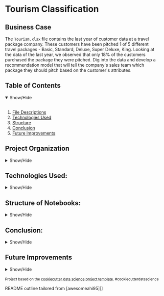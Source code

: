 
Tourism Classification
=======================

## Business Case
<a name="Business_Case"></a>
The `Tourism.xlsx` file contains the last year of customer data at a travel package company. These customers have been pitched 1 of 5 different travel packages - Basic, Standard, Deluxe, Super Deluxe, King. Looking at the data of the last year, we observed that only 18% of the customers purchased the package they were pitched. Dig into the data and develop a recommendation model that will tell the company's sales team which package they should pitch based on the customer's attributes.

## Table of Contents
<details open>
  <summary>Show/Hide</summary>
  <br>
 
1. [ File Descriptions ](#File_Description)
2. [ Technologies Used ](#Technologies_Used)    
3. [ Structure ](#Structure)
4. [ Conclusion ](#Evaluation)
5. [ Future Improvements ](#Future_Improvements)

</details>


## Project Organization

<details>
<a name="File_Description"></a>
<summary>Show/Hide</summary>
 <br>


    ├── LICENSE
    ├── .gitignore
    ├── README.md          <- The top-level README for developers using this project.
    ├──
    ├── data
    │   ├── intermediate   <- Intermediate data that has been transformed.
    │   └── raw            <- The original, immutable data dump.
    │
    ├── venv                <- Virtual Environment for the project
    │
    ├── models             <- Trained and serialized models, model predictions, or model summaries
    │
    ├── notebooks          <- Jupyter notebooks. Naming convention is a number (for ordering),
    │                         the creator's initials, and a short `-` delimited description, e.g.
    │                         `1.0-jqp-initial-data-exploration`.
    │
    ├── references         <- Data dictionaries, manuals, and all other explanatory materials.
    │
    ├── reports            <- Generated analysis as HTML, PDF, LaTeX, etc.
    │   └── figures        <- Generated graphics and figures to be used in reporting
    │
    └── requirements.txt   <- The requirements file for reproducing the analysis environment, e.g.
                              generated with `pip freeze > requirements.txt`
    
--------
  </details>   

## Technologies Used:
<details>
<a name="Technologies_Used"></a>
<summary>Show/Hide</summary>
<br>

    ├──Python
        ├──Numpy
        ├──Pandas
        ├──Missingno
        ├──Matplotlib
        ├──Seaborn
        └──Scikit-learn
 ------------
 </details>

## Structure of Notebooks:
<details>
<a name="Structure"></a>
<summary>Show/Hide</summary>
<br>

 1. Data Cleaning
      * 1.1 Load xlmx file into Pandas
      * 1.2 Check basic statistics of data
      * 1.3 Clean data of value errors
      * 1.4 Dealing with Null values
      * 1.5 Save dataset
 2. Exploratory Data Analysis
      * 2.1 Load Data
      * 2.2 Univariate Analysis
      * 2.3 Correlation of Variables
      * 2.4 Analysis of Product Taken Variable
      * 2.5 Analysis of Products Pitched Variable
      * 2.6 Analysis of City Tier Variable
 3. Modeling
      * 3.1 Load Data
      * 3.2 Feature Engineering
      * 3.3 Train/Test Split
      * 3.4 Create Custom Transformers
      * 3.5 Baseline Model 
      * 3.6 Feature Selection
      * 3.7 Hyperparameter tuning and model update
      * 3.8 Save Model

 </details>

## Conclusion:
<a name="Evaluation"></a>
<details>
<summary>Show/Hide</summary>
<br>
  
### Data Cleaning
* No duplicates were found
* Outliers were found in: DurationOfPitch, NumberOfTrips, and MonthlyIncome
* Both Gender and MaritalSatus had categorical errors that were cleaned
* Eight columns were noted to have missing data: Age, TypeOfContact, DurationOfPitch, NumberOfFollowups, PreferredPropertyStar, NumberOfTrips, NumberOfChildrenVisiting, and MonthlyIncome
    *   From these eight, I chose to ignore: DurationOfPitch, NumberOfFollowups, and TypeOfContact as they were not specific to the Customer, but rather the sales associate
    *  For the remaining five, I created functions of the imputation methods for each feature, specific to the data presented. 
    *  **Notable:** Age and MonthlyIncome were able to use each other to fill in missing information for more accurate representation of the data. Other features used median or mean of the entire feature for imputation.

### Exploritory Data Analysis

#### Univariate Analaysis
Occupation
<br>
<img src="https://github.com/chabazite/Tourism_recommendations/blob/main/reports/figures/Occupation.png">
<br>
  - The Occupation feature isn’t very explanatory, the categories within are confusing and imbalance. It will be removed during feature selection.
<br>
Designations
<br>
<img src="https://github.com/chabazite/Tourism_recommendations/blob/main/reports/figures/Designation.png">
<br>
Products Pitched
<br>
<img src="https://github.com/chabazite/Tourism_recommendations/blob/main/reports/figures/ProductPitched.png">
<br>
  
Designation and Product Pitched
  - When grouping designations against the product pitched category, I see that it is a 1 to 1 match. 
  - This means every time, for example, an Executive was pitched a product it was Basic.
  - This category is not suited for modeling as it will give us 100% accuracy but no insights.

#### Bivariate Analaysis
Correlations
<br>
<img src="https://github.com/chabazite/Tourism_recommendations/blob/main/reports/figures/Correlation.png">
<br>
  - NumberOfChildrenVisiting and NumberOfPersonVisiting have a correlation. This may indication children are included in the person visiting feature and may be removed in our model.
<br>
<img src="https://github.com/chabazite/Tourism_recommendations/blob/main/reports/figures/AgeVIncome.png">
<br>
  * There is a decent correlation with the mean average of MonthlyIncome and Age. This may need to be addressed during feature selection.
<br>
Product Accepted vs. Rejected
<br>
<img src="https://github.com/chabazite/Tourism_recommendations/blob/main/reports/figures/AgevPTaken.png">
<img src="https://github.com/chabazite/Tourism_recommendations/blob/main/reports/figures/IncomeVPTaken.png">
<img src="https://github.com/chabazite/Tourism_recommendations/blob/main/reports/figures/IncomeVPTaken_Line.png">
<br>
  * There wasn't any big insights with how products were accepted vs. rejected when looking at the customer profile.
<br>
Product Recommendations
<br>
<img src="https://github.com/chabazite/Tourism_recommendations/blob/main/reports/figures/AgeVProductPitched.png">
<img src="https://github.com/chabazite/Tourism_recommendations/blob/main/reports/figures/IncomeVPP.png">
  <br>
  - Age and Income clearly play a role in which package was recommended, as seen in the significance testing. It didn't, however, have an impact on whether the recommendation was accepted or not.

### Model Performance

#### Model
Our model will be multi-class Classification. XGBoost was choosen for its robust nature and high quality average performance. There are 4 main reasons for this:
    1. Ensemble models generally outperform individual models
    2. Boosting generally outperforms bagging (RandomForest)
    3. The default model provides for regularization to protect against overfitting
    4. The hyperparameters have shown, when tweaked, to provide impressive model performance

#### Metric
The metric best suited for this project is a  F1_macro score. 
    1. Since we have a high class imbalance, F1 scores are the right choice for our metric as it considers both precision and recall.
    2. The choice between weighted, micro, and macro is also important. While weighted would give us more consideration to the basic package, since it had more occurances, macro would give us equal consideration to all packages. Micro would be a better choice if we had a balanced dataset.

#### Baseline
Using my custom Transformers, I created a sklearn pipeline to preprocess the data before feeding into our model. This helps protect against data leakage. Our F1_macro score was **78%**. This was cross-validated. Not a bad score for a base model with a small dataset. 
<br>
This confusion matrix helps to visualize how our model predicted vs. what the actual results were. 
<img src="https://github.com/chabazite/Tourism_recommendations/blob/main/reports/figures/base_CM.png">

#### Improvements
After the baseline model was trained, we went into feature selection. A lot of times there are features that don't provide any input to the model, these can be removed as they just bulk the model for no reason. Other times, there are features that are highly correlated to other features. For example, Gender_Male and Gender_Female. This project considers them binary features. If you are male, you are not female, and vice versa. That means the model only needs one of the two features to inform it of gender. This is known as multicollinearity. After feature selection, I trained and tested the model to ensure no drop in performance. The F1_macro was stil **78%**.
<br>
Finally, I used GridSearchCV to help quickly and systematically test a series of hyperparameters for XGBoost in order to improve performance.

#### Comparison
With this new model trained and cross-validated, I show a F1_macro score of **79%**. There is definitely more improvement to be made on this model, but for a system that had a 18% record of success, a model that 79% of the time provides a good insight into the correct product, is a huge improvement
<br>
You can see the improvement in the confusion matrix.
<img src="https://github.com/chabazite/Tourism_recommendations/blob/main/reports/figures/best_fit_CM.png">


</details>
  
## Future Improvements
 <a name="Future_Improvements"></a>
 <details>
<summary>Show/Hide</summary>
<br>

 1. Go back to the source of the information and uncover issues with unclear features to improve the data gathered and future model.
 2. Dive deeper into feature selection. 
 3. Try different models for classification (KNeighbor, RandomForest, etc.)
 4. Train with more hyperparameters 
 5. Use Deep Learning models if warranted by budget and improvement
 6. Create API for easier access and interpretability of model
 

</details>

<p><small>Project based on the <a target="_blank" href="https://drivendata.github.io/cookiecutter-data-science/">cookiecutter data science project template</a>. #cookiecutterdatascience</small></p>
<p>README outline tailored from [awesomeahi95][]<p>

